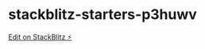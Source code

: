 # stackblitz-starters-p3huwv

[Edit on StackBlitz ⚡️](https://stackblitz.com/edit/stackblitz-starters-p3huwv)